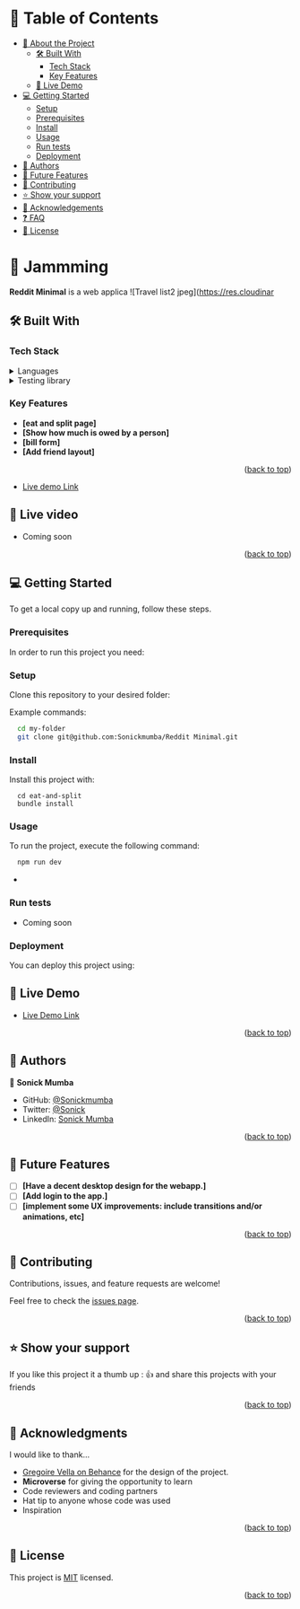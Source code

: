 
<a name="readme-top"></a>

# 📗 Table of Contents

- [📖 About the Project](#about-project)
  - [🛠 Built With](#built-with)
    - [Tech Stack](#tech-stack)
    - [Key Features](#key-features)
  - [🚀 Live Demo](#live-demo)
- [💻 Getting Started](#getting-started)
  - [Setup](#setup)
  - [Prerequisites](#prerequisites)
  - [Install](#install)
  - [Usage](#usage)
  - [Run tests](#run-tests)
  - [Deployment](#triangular_flag_on_post-deployment)
- [👥 Authors](#authors)
- [🔭 Future Features](#future-features)
- [🤝 Contributing](#contributing)
- [⭐️ Show your support](#support)
- [🙏 Acknowledgements](#acknowledgements)
- [❓ FAQ](#faq)
- [📝 License](#license)

<!-- PROJECT DESCRIPTION -->

# 📖 Jammming <a name="about-project"></a>

**Reddit Minimal** is a web applica
![Travel list2 jpeg](https://res.cloudinar


## 🛠 Built With <a name="built-with"></a>

### Tech Stack <a name="tech-stack"></a>

<details>
  <summary>Languages</summary>
  <ul>
    <li><a href="https://reactjs.org/">React</a></li>
    <!-- <li><a href="https://rails.org/">Rails</a></li> -->
    <li><a href="https://www.javacript.com/">Javascript</a></li>
    <li><a href="https://html.com/">HTML</a></li>
    <li><a href="https://www.w3.org/Style/CSS/Overview.en.html/">CSS</a></li>
  </ul>
</details>

<!-- <details>
  <summary>Frameworks</summary>
  <ul>
    <li><a href="https://rubyonrails.org/">Ruby on Rails</a></li>
  </ul>
</details>

<details>
  <summary>Server</summary>
  <ul>
    <li><a href="https://expressjs.com/">Puma</a></li>
  </ul>
</details>

<details>
<summary>Database</summary>
  <ul>
    <li><a href="https://www.postgresql.org/">PostgreSQL</a></li>
  </ul>
</details> -->

<details>
<summary>Testing library</summary>
  <ul>
<li> RSpec </li>  
  </ul>
</details>

<!-- Features -->

### Key Features <a name="key-features"></a>

<!-- > Describe between 1-3 key features of the application. -->

- **[eat and split page]**
- **[Show how much is owed by a person]**
- **[bill form]**
- **[Add friend layout]**
<p align="right">(<a href="#readme-top">back to top</a>)</p>

<!-- LIVE DEMO -->
- [Live demo Link](https://eatssplit-sonick.netlify.app)

## 🚀 Live video <a name="live-video"></a>
<!-- - [Live video Link](https://chimerical-tiramisu-7bd6e3.netlify.app/) -->
- Coming soon

<p align="right">(<a href="#readme-top">back to top</a>)</p>

<!-- GETTING STARTED -->

## 💻 Getting Started <a name="getting-started"></a>

To get a local copy up and running, follow these steps.

### Prerequisites

In order to run this project you need:

<!-- > Ruby version : `ruby 3.1.2p20`
    run `ruby -v`
> Database : **PostgreSQL**

```sh
 gem install rails
``` -->

### Setup

Clone this repository to your desired folder:

Example commands:

```sh
  cd my-folder
  git clone git@github.com:Sonickmumba/Reddit Minimal.git
```

### Install

Install this project with:

<!-- Example command: -->

```
  cd eat-and-split
  bundle install
```

### Usage

To run the project, execute the following command:

<!-- Example command: -->

```sh
  npm run dev
```
-
### Run tests
- Coming soon
<!-- To run tests, run the following command: -->
<!-- The app is tested using Rspec library you can check the tests by opening your terminal, then change the directory to the location of this repo using this command `cd file_path`, then run this command `gem install rspec`, finally run this command `rspec spec` or `rspec spec --format doc` for documented test results you should see a screen like that comming soon

Example command:

```sh
  bin/rails test test/models/article_test.rb
``` -->
<!-- - -->
### Deployment

You can deploy this project using:

## 🚀 Live Demo <a name="live-demo"></a>

- [Live Demo Link](https://eatssplit-sonick.netlify.app)
<!-- - Comming soon -->

<p align="right">(<a href="#readme-top">back to top</a>)</p>

<!-- AUTHORS -->

## 👥 Authors <a name="authors"></a>

👤 **Sonick Mumba**

- GitHub: [@Sonickmumba](https://github.com/Sonickmumba)
- Twitter: [@Sonick](https://twitter.com/MumbaSonick)
- LinkedIn: [Sonick Mumba](https://linkedin.com/in/sonickmumba)

<p align="right">(<a href="#readme-top">back to top</a>)</p>

<!-- FUTURE FEATURES -->

## 🔭 Future Features <a name="future-features"></a>

<!-- > Describe 1 - 3 features you will add to the project. -->

- [ ] **[Have a decent desktop design for the webapp.]**
- [ ] **[Add login to the app.]**
- [ ] **[implement some UX improvements: include transitions and/or animations, etc]**
<!-- - [ ] **[Add a footer]** -->

<p align="right">(<a href="#readme-top">back to top</a>)</p>

<!-- CONTRIBUTING -->

## 🤝 Contributing <a name="contributing"></a>

Contributions, issues, and feature requests are welcome!

Feel free to check the [issues page](https://github.com/Sonickmumba/travel-list/issues).

<p align="right">(<a href="#readme-top">back to top</a>)</p>

<!-- SUPPORT -->

## ⭐️ Show your support <a name="support"></a>

<!-- > Write a message to encourage readers to support your project -->

If you like this project it a thumb up : 👍 and share this projects with your friends

<p align="right">(<a href="#readme-top">back to top</a>)</p>

<!-- ACKNOWLEDGEMENTS -->

## 🙏 Acknowledgments <a name="acknowledgements"></a>

<!-- > Give credit to everyone who inspired your codebase. -->

I would like to thank...
- [Gregoire Vella on Behance](https://www.behance.net/gregoirevella) for the design of the project.
- **Microverse** for giving the opportunity to learn
- Code reviewers and coding partners
- Hat tip to anyone whose code was used
- Inspiration

<p align="right">(<a href="#readme-top">back to top</a>)</p>

<!-- FAQ (optional) -->

<!-- ## ❓ FAQ <a name="faq"></a>

> Add at least 2 questions new developers would ask when they decide to use your project.

- **[Question_1]**

  - [Answer_1]

- **[Question_2]**

  - [Answer_2] -->

<!-- <p align="right">(<a href="#readme-top">back to top</a>)</p> -->

<!-- LICENSE -->

## 📝 License <a name="license"></a>

This project is [MIT](https://choosealicense.com/licenses/mit/) licensed.

<p align="right">(<a href="#readme-top">back to top</a>)</p>
